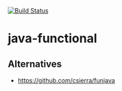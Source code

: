 [![Build Status](https://travis-ci.org/Garciat/java-functional.svg?branch=master)](https://travis-ci.org/Garciat/java-functional)

# java-functional

## Alternatives

 - https://github.com/csierra/funjava
